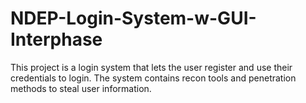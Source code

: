 # NDEP-Login-System-w-GUI-Interphase
This project is a login system that lets the user register and use their credentials to login. The system contains recon tools and penetration methods to steal user information. 
